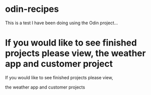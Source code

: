 # odin-recipes
This is a test I have been doing using the Odin project...

If you would like to see finished projects please view,
the weather app and customer project
=======

If you would like to see finished projects please view,

the weather app and customer projects 



